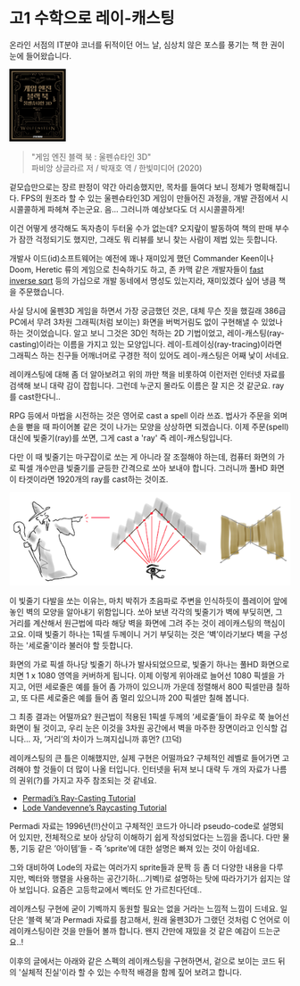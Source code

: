 # 고1 수학으로 레이-캐스팅

온라인 서점의 IT분야 코너를 뒤적이던 어느 날, 심상치 않은 포스를 풍기는 책 한 권이 눈에 들어왔습니다.


<img src="images/wolfen3d_book.png" width="20%" height="20%">

> "게임 엔진 블랙 북 : 울펜슈타인 3D" \
    파비앙 상글라르 저 / 박재호 역 / 한빛미디어 (2020)

겉모습만으로는 장르 판정이 약간 아리송했지만, 목차를 들여다 보니 정체가 명확해집니다.
FPS의 원조라 할 수 있는 울펜슈타인3D 게임이 만들어진 과정을, 개발 관점에서 시시콜콜하게 파헤쳐 주는군요. 음... 그러니까 예상보다도 더 시시콜콜하게!

이건 어떻게 생각해도 독자층이 두터울 수가 없는데?
오지랖이 발동하여 책의 판매 부수가 잠깐 걱정되기도 했지만, 그래도 뭐 리뷰를 보니 찾는 사람이 제법 있는 듯합니다.

개발사 이드(id)소프트웨어는 예전에 꽤나 재미있게 했던 Commander Keen이나 Doom, Heretic 류의 게임으로 친숙하기도 하고,
존 카맥 같은 개발자들이 [fast inverse sqrt](https://ko.wikipedia.org/wiki/%EA%B3%A0%EC%86%8D_%EC%97%AD_%EC%A0%9C%EA%B3%B1%EA%B7%BC) 등의 가십으로
개발 동네에서 명성도 있는지라, 재미있겠다 싶어 냉큼 책을 주문했습니다.

사실 당시에 울펜3D 게임을 하면서 가장 궁금했던 것은, 대체 무슨 짓을 했길래 386급 PC에서 무려 3차원 그래픽(처럼 보이는) 화면을 버벅거림도 없이 구현해낼 수 있었나 하는 것이었습니다. 알고 보니 그것은 3D인 척하는 2D 기법이었고, 레이-캐스팅(ray-casting)이라는 이름을 가지고 있는 모양입니다. 레이-트레이싱(ray-tracing)이라면 그래픽스 하는 친구들 어깨너머로 구경한 적이 있어도 레이-캐스팅은 어째 낯이 서네요.

레이캐스팅에 대해 좀 더 알아보려고 위의 까만 책을 비롯하여 이런저런 인터넷 자료를 검색해 보니 대략 감이 잡힙니다. 그런데 누군지 몰라도 이름은 잘 지은 것 같군요. ray를 cast한다니..

RPG 등에서 마법을 시전하는 것은 영어로 cast a spell 이라 쓰죠. 법사가 주문을 외며 손을 뻗을 때 파이어볼 같은 것이 나가는 모양을 상상하면 되겠습니다. 이제 주문(spell) 대신에 빛줄기(ray)를 쏘면, 그게 cast a 'ray' 즉 레이-캐스팅입니다.

다만 이 때 빛줄기는 마구잡이로 쏘는 게 아니라 잘 조절해야 하는데, 컴퓨터 화면의 가로 픽셀 개수만큼 빛줄기를 균등한 간격으로 쏘아 보내야 합니다. 그러니까 풀HD 화면이 타겟이라면 1920개의 ray를 cast하는 것이죠.

![](images/cast-a-ray.png)

이 빛줄기 다발을 쏘는 이유는, 마치 박쥐가 초음파로 주변을 인식하듯이 플레이어 앞에 놓인 벽의 모양을 알아내기 위함입니다. 쏘아 보낸 각각의 빛줄기가 벽에 부딪히면, 그 거리를 계산해서 원근법에 따라 해당 벽을 화면에 그려 주는 것이 레이캐스팅의 핵심이고요. 이때 빛줄기 하나는 1픽셀 두께이니 거기 부딪히는 것은 ’벽’이라기보다 벽을 구성하는 '세로줄'이라 불러야 할 듯합니다.

화면의 가로 픽셀 하나당 빛줄기 하나가 발사되었으므로, 빛줄기 하나는 풀HD 화면으로 치면 1 x 1080 영역을 커버하게 됩니다. 이제 이렇게 위아래로 늘어선 1080 픽셀을 가지고, 어떤 세로줄은 예를 들어 좀 가까이 있으니까 가운데 정렬해서 800 픽셀만큼 칠하고, 또 다른 세로줄은 예를 들어 좀 멀리 있으니까 200 픽셀만 칠해 봅니다.

그 최종 결과는 어떨까요? 원근법이 적용된 1픽셀 두께의 ’세로줄’들이 좌우로 쭉 늘어선 화면이 될 것이고, 우리 눈은 이것을 3차원 공간에서 벽을 마주한 장면이라고 인식할 겁니다... 자, ’거리’의 차이가 느껴지십니까 휴먼? (끄덕)

레이캐스팅의 큰 틀은 이해했지만, 실제 구현은 어떨까요? 구체적인 레벨로 들어가면 고려해야 할 것들이 더 많이 나올 터입니다. 인터넷을 뒤져 보니 대략 두 개의 자료가 나름의 권위(?)를 가지고 자주 참조되는 것 같네요.

- [Permadi’s Ray-Casting Tutorial](https://permadi.com/1996/05/ray-casting-tutorial-table-of-contents/)
- [Lode Vandevenne’s Raycasting Tutorial](https://lodev.org/cgtutor/raycasting.html)

Permadi 자료는 1996년(!!)산이고 구체적인 코드가 아니라 pseudo-code로 설명되어 있지만, 전체적으로 보아 상당히 이해하기 쉽게 작성되었다는 느낌을 줍니다. 다만 물통, 기둥 같은 ’아이템’들 - 즉 ’sprite’에 대한 설명은 빠져 있는 것이 아쉽네요.

그와 대비하여 Lode의 자료는 여러가지 sprite들과 문짝 등 좀 더 다양한 내용을 다루지만, 벡터와 행렬을 사용하는 공간기하(...기벡!)로 설명하는 탓에 따라가기가 쉽지는 않아 보입니다. 요즘은 고등학교에서 벡터도 안 가르친다던데..

레이캐스팅 구현에 굳이 기벡까지 동원할 필요는 없을 거라는 느낌적 느낌이 드네요. 일단은 ’블랙 북’과 Permadi 자료를 참고해서, 원래 울펜3D가 그랬던 것처럼 C 언어로 이 레이캐스팅이란 것을 만들어 볼까 합니다. 왠지 간만에 재밌을 것 같은 예감이 드는군요..!

이후의 글에서는 아래와 같은 스펙의 레이캐스팅을 구현하면서, 겉으로 보이는 코드 뒤의 '실체적 진실'이라 할 수 있는 수학적 배경을 함께 짚어 보려고 합니다.


